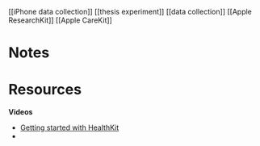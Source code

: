 [[iPhone data collection]]
[[thesis experiment]]
[[data collection]]
[[Apple ResearchKit]]
[[Apple CareKit]]

# Notes

# Resources
**Videos**
- [Getting started with HealthKit](https://developer.apple.com/videos/play/wwdc2020/10664)
- 